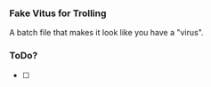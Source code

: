 ### Fake Vitus for Trolling
A batch file that makes it look like you have a "virus".

### ToDo?
- [ ] 
